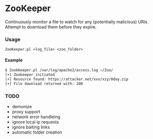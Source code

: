 # ZooKeeper

Continuously monitor a file to watch for any (potentially malicious) URIs. Attempt to download them before they expire.

### Usage

`ZooKeeper.pl <log_file> <zoo_folder>`

#### Example
```sh
$ ZookKeeper.pl /var/log/apache2/access.log ~/Zoo/
[+] Zookeeper initiated
[+] Resource found: https://attacker.net/xxx/xzy/0day.zip
[+] File download returned with: 200
```

### TODO

- demonize
- proxy support
- network error handleing
- ignore local ip requests
- ignore baiting links
- automatic folder creation
